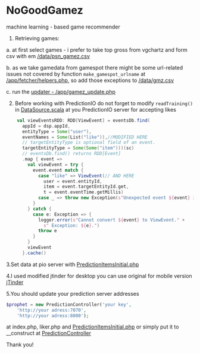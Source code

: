 # NoGoodGamez
machine learning - based game recommender



1. Retrieving games:
  
  a. at first select games - i prefer to take top gross from vgchartz and form csv with em [/data/psn_gamez.csv](https://github.com/pashadude/nogoodgamez/blob/master/data/psn_gamez.csv)

  b. as we take gamedata from gamespot there might be some url-related issues not covered by function `make_gamespot_urlname` at [/app/fetcher/helpers.php](https://github.com/pashadude/nogoodgamez/blob/master/app/fetcher/helpers.php), so add those exceptions to [/data/gmz.csv](https://github.com/pashadude/nogoodgamez/blob/master/data/gmz.csv)
  
  
  c. run the [updater - /app/gamez_update.php](https://github.com/pashadude/nogoodgamez/blob/master/app/gamez_update.php)

2. Before working with PredictionIO do not forget to modify `readTraining()` in [DataSource.scala](https://github.com/pashadude/nogoodgamez/blob/master/prediction/nogoodgamezEng/src/main/scala/DataSource.scala) at you PredictionIO server for accepting likes

```scala
    val viewEventsRDD: RDD[ViewEvent] = eventsDb.find(
      appId = dsp.appId,
      entityType = Some("user"),
      eventNames = Some(List("like")),//MODIFIED HERE
      // targetEntityType is optional field of an event.
      targetEntityType = Some(Some("item")))(sc)
      // eventsDb.find() returns RDD[Event]
      .map { event =>
        val viewEvent = try {
          event.event match {
            case "like" => ViewEvent(// AND HERE
              user = event.entityId,
              item = event.targetEntityId.get,
              t = event.eventTime.getMillis)
            case _ => throw new Exception(s"Unexpected event ${event} is read.")
          }
        } catch {
          case e: Exception => {
            logger.error(s"Cannot convert ${event} to ViewEvent." +
              s" Exception: ${e}.")
            throw e
          }
        }
        viewEvent
      }.cache()

```


3.Set data at pio server with [PredictionItemsInitial.php](https://github.com/pashadude/nogoodgamez/blob/master/app/PredictionItemsInitial.php)


4.I used modified jtinder for desktop you can use original for mobile version [jTinder](https://github.com/do-web/jTinder)


5.You should update your prediction server addresses 

```php
$prophet = new PredictionController('your key',
    'http://your adress:7070',
    'http://your adress:8000');
```

at index.php, liker.php and [PredictionItemsInitial.php](https://github.com/pashadude/nogoodgamez/blob/master/app/PredictionItemsInitial.php) or simply put it to __construct at [PredictionController](https://github.com/pashadude/nogoodgamez/blob/master/app/controller/PredictionController.php)





Thank you!



